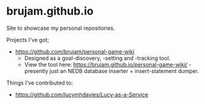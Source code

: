 # brujam.github.io

Site to showcase my personal repositories.

Projects I've got;
* https://github.com/brujam/personal-game-wiki
  * Designed as a goal-discovery, -setting and -tracking tool.
  * View the tool here: https://brujam.github.io/personal-game-wiki/ - presently just an NEDB database inserter + insert-statement dumper.

Things I've contributed to:
* https://github.com/lucymhdavies/Lucy-as-a-Service
